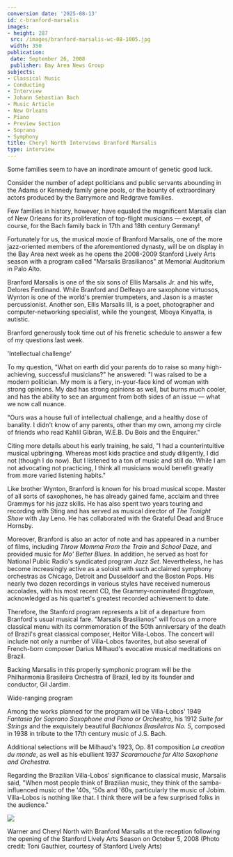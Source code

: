 ```yaml
---
conversion date: '2025-08-13'
id: c-branford-marsalis
images:
- height: 287
 src: /images/branford-marsalis-wc-08-1005.jpg
 width: 350
publication:
 date: September 26, 2008
 publisher: Bay Area News Group
subjects:
- Classical Music
- Conducting
- Interview
- Johann Sebastian Bach
- Music Article
- New Orleans
- Piano
- Preview Section
- Soprano
- Symphony
title: Cheryl North Interviews Branford Marsalis
type: interview
---
```



Some families seem to have an inordinate amount of genetic good luck.

Consider the number of adept politicians and public servants abounding in the Adams or Kennedy family gene pools, or the bounty of extraordinary actors produced by the Barrymore and Redgrave families.

Few families in history, however, have equaled the magnificent Marsalis clan of New Orleans for its proliferation of top-flight musicians — except, of course, for the Bach family back in 17th and 18th century Germany!

Fortunately for us, the musical moxie of Branford Marsalis, one of the more jazz-oriented members of the aforementioned dynasty, will be on display in the Bay Area next week as he opens the 2008-2009 Stanford Lively Arts season with a program called "Marsalis Brasilianos" at Memorial Auditorium in Palo Alto.

Branford Marsalis is one of the six sons of Ellis Marsalis Jr. and his wife, Delores Ferdinand. While Branford and Delfeayo are saxophone virtuosos, Wynton is one of the world's premier trumpeters, and Jason is a master percussionist. Another son, Ellis Marsalis III, is a poet, photographer and computer-networking specialist, while the youngest, Mboya Kinyatta, is autistic.

Branford generously took time out of his frenetic schedule to answer a few of my questions last week.

'Intellectual challenge'

 To my question, "What on earth did your parents do to raise so many high-achieving, successful musicians?" he answered: "I was raised to be a modern politician. My mom is a fiery, in-your-face kind of woman with strong opinions. My dad has strong opinions as well, but burns much cooler, and has the ability to see an argument from both sides of an issue — what we now call nuance.

"Ours was a house full of intellectual challenge, and a healthy dose of banality. I didn't know of any parents, other than my own, among my circle of friends who read Kahlil Gibran, W.E.B. Du Bois and the Enquirer."

Citing more details about his early training, he said, "I had a counterintuitive musical upbringing. Whereas most kids practice and study diligently, I did not (though I do now). But I listened to a ton of music and still do. While I am not advocating not practicing, I think all musicians would benefit greatly from more varied listening habits."

Like brother Wynton, Branford is known for his broad musical scope. Master of all sorts of saxophones, he has already gained fame, acclaim and three Grammys for his jazz skills. He has also spent two years touring and recording with Sting and has served as musical director of *The Tonight Show* with Jay Leno. He has collaborated with the Grateful Dead and Bruce Hornsby.

Moreover, Branford is also an actor of note and has appeared in a number of films, including *Throw Momma From the Train* and *School Daze*, and provided music for *Mo' Better Blues*. In addition, he served as host for National Public Radio's syndicated program *Jazz Set*. Nevertheless, he has become increasingly active as a soloist with such acclaimed symphony orchestras as Chicago, Detroit and Dusseldorf and the Boston Pops. His nearly two dozen recordings in various styles have received numerous accolades, with his most recent CD, the Grammy-nominated *Braggtown*, acknowledged as his quartet's greatest recorded achievement to date.

Therefore, the Stanford program represents a bit of a departure from Branford's usual musical fare. "Marsalis Brasilianos" will focus on a more classical menu with its commemoration of the 50th anniversary of the death of Brazil's great classical composer, Heitor Villa-Lobos. The concert will include not only a number of Villa-Lobos favorites, but also several of French-born composer Darius Milhaud's evocative musical meditations on Brazil.

Backing Marsalis in this properly symphonic program will be the Philharmonia Brasileira Orchestra of Brazil, led by its founder and conductor, Gil Jardim.

Wide-ranging program

 Among the works planned for the program will be Villa-Lobos' 1949 *Fantasia for Soprano Saxophone and Piano or Orchestra*, his 1912 *Suite for Strings* and the exquisitely beautiful *Bachianas Brasileiras No. 5*, composed in 1938 in tribute to the 17th century music of J.S. Bach.

Additional selections will be Milhaud's 1923, Op. 81 composition *La creation du monde*, as well as his ebullient 1937 *Scaramouche for Alto Saxophone and Orchestra*.

Regarding the Brazilian Villa-Lobos' significance to classical music, Marsalis said, "When most people think of Brazilian music, they think of the samba-influenced music of the '40s, '50s and '60s, particularly the music of Jobim. Villa-Lobos is nothing like that. I think there will be a few surprised folks in the audience."

![](/images/branford-marsalis-wc-08-1005.jpg)

Warner and Cheryl North with Branford Marsalis at the reception following the opening of the Stanford Lively Arts Season on October 5, 2008
(Photo credit: Toni Gauthier, courtesy of Stanford Lively Arts)

